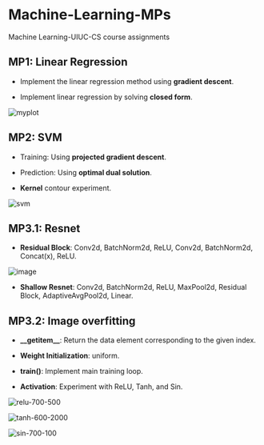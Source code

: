 # Machine-Learning-MPs
Machine Learning-UIUC-CS course assignments

## MP1: Linear Regression
 *  Implement the linear regression method using **gradient descent**.

 *  Implement linear regression by solving **closed form**.

![myplot](https://github.com/QiLong25/Machine-Learning-MPs/assets/143149589/3ec338aa-7e25-40fb-a42d-3e05aa7924bc)

## MP2: SVM
  * Training: Using **projected gradient descent**.

  * Prediction: Using **optimal dual solution**.

  * **Kernel** contour experiment.

![svm](https://github.com/QiLong25/Machine-Learning-MPs/assets/143149589/f5d37077-9393-4b27-8ce1-06f2ef45da66)

## MP3.1: Resnet
 *  **Residual Block**: Conv2d, BatchNorm2d, ReLU, Conv2d, BatchNorm2d, Concat(x), ReLU.

![image](https://github.com/QiLong25/Machine-Learning-MPs/assets/143149589/9a692281-0f64-413c-b8e0-cc32479304d4)

 *  **Shallow Resnet**: Conv2d, BatchNorm2d, ReLU, MaxPool2d, Residual Block, AdaptiveAvgPool2d, Linear.

## MP3.2: Image overfitting

 *  **\_\_getitem\_\_**: Return the data element corresponding to the given index.

 *  **Weight Initialization**: uniform.

 *  **train()**: Implement main training loop.

 *  **Activation**: Experiment with ReLU, Tanh, and Sin.

![relu-700-500](https://github.com/QiLong25/Machine-Learning-MPs/assets/143149589/3b3183c8-164c-4850-a394-422ef2fbcbff)

![tanh-600-2000](https://github.com/QiLong25/Machine-Learning-MPs/assets/143149589/5536665b-4bca-40d2-ad73-61f5d86f12c8)

![sin-700-100](https://github.com/QiLong25/Machine-Learning-MPs/assets/143149589/d1d78202-e9de-403b-bcdf-042147ca9070)


















